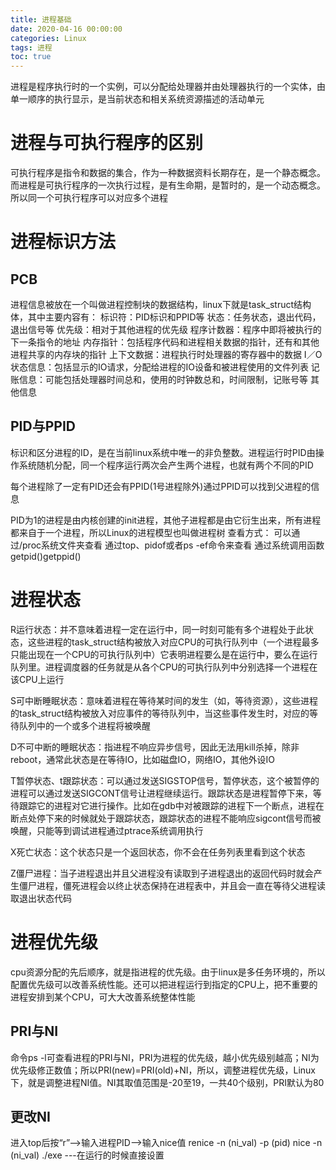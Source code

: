 ```yaml
---
title: 进程基础
date: 2020-04-16 00:00:00
categories: Linux
tags: 进程
toc: true
---
```


进程是程序执行时的一个实例，可以分配给处理器并由处理器执行的一个实体，由单一顺序的执行显示，是当前状态和相关系统资源描述的活动单元

# 进程与可执行程序的区别

可执行程序是指令和数据的集合，作为一种数据资料长期存在，是一个静态概念。而进程是可执行程序的一次执行过程，是有生命期，是暂时的，是一个动态概念。所以同一个可执行程序可以对应多个进程

# 进程标识方法

## PCB

进程信息被放在一个叫做进程控制块的数据结构，linux下就是task_struct结构体，其中主要内容有：
标识符：PID标识和PPID等
状态：任务状态，退出代码，退出信号等
优先级：相对于其他进程的优先级
程序计数器：程序中即将被执行的下一条指令的地址
内存指针：包括程序代码和进程相关数据的指针，还有和其他进程共享的内存块的指针
上下文数据：进程执行时处理器的寄存器中的数据
I／O状态信息：包括显示的IO请求，分配给进程的IO设备和被进程使用的文件列表
记账信息：可能包括处理器时间总和，使用的时钟数总和，时间限制，记账号等
其他信息

## PID与PPID

标识和区分进程的ID，是在当前linux系统中唯一的非负整数。进程运行时PID由操作系统随机分配，同一个程序运行两次会产生两个进程，也就有两个不同的PID

每个进程除了一定有PID还会有PPID(1号进程除外)通过PPID可以找到父进程的信息

PID为1的进程是由内核创建的init进程，其他子进程都是由它衍生出来，所有进程都来自于一个进程，所以Linux的进程模型也叫做进程树
查看方式：
可以通过/proc系统文件夹查看
通过top、pidof或者ps -ef命令来查看
通过系统调用函数getpid()getppid()

# 进程状态

R运行状态：并不意味着进程一定在运行中，同一时刻可能有多个进程处于此状态，这些进程的task_struct结构被放入对应CPU的可执行队列中（一个进程最多只能出现在一个CPU的可执行队列中）它表明进程要么是在运行中，要么在运行队列里。进程调度器的任务就是从各个CPU的可执行队列中分别选择一个进程在该CPU上运行

S可中断睡眠状态：意味着进程在等待某时间的发生（如，等待资源），这些进程的task_struct结构被放入对应事件的等待队列中，当这些事件发生时，对应的等待队列中的一个或多个进程将被唤醒

D不可中断的睡眠状态：指进程不响应异步信号，因此无法用kill杀掉，除非reboot，通常此状态是在等待IO，比如磁盘IO，网络IO，其他外设IO

T暂停状态、t跟踪状态：可以通过发送SIGSTOP信号，暂停状态，这个被暂停的进程可以通过发送SIGCONT信号让进程继续运行。跟踪状态是进程暂停下来，等待跟踪它的进程对它进行操作。比如在gdb中对被跟踪的进程下一个断点，进程在断点处停下来的时候就处于跟踪状态，跟踪状态的进程不能响应sigcont信号而被唤醒，只能等到调试进程通过ptrace系统调用执行

X死亡状态：这个状态只是一个返回状态，你不会在任务列表里看到这个状态

Z僵尸进程：当子进程退出并且父进程没有读取到子进程退出的返回代码时就会产生僵尸进程，僵死进程会以终止状态保持在进程表中，并且会一直在等待父进程读取退出状态代码

# 进程优先级

cpu资源分配的先后顺序，就是指进程的优先级。由于linux是多任务环境的，所以配置优先级可以改善系统性能。还可以把进程运行到指定的CPU上，把不重要的进程安排到某个CPU，可大大改善系统整体性能

## PRI与NI

命令ps -l可查看进程的PRI与NI，PRI为进程的优先级，越小优先级别越高；NI为优先级修正数值；所以PRI(new)=PRI(old)+NI，所以，调整进程优先级，Linux下，就是调整进程NI值。NI其取值范围是-20至19，一共40个级别，PRI默认为80

## 更改NI

 进入top后按“r”–>输入进程PID–>输入nice值
 renice -n (ni_val) -p (pid)
 nice -n (ni_val) ./exe ---在运行的时候直接设置
